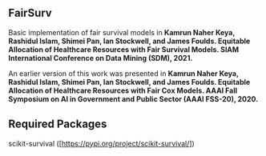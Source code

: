 ## FairSurv
Basic implementation of fair survival models in **Kamrun Naher Keya, Rashidul Islam, Shimei Pan, Ian Stockwell, and James Foulds. Equitable Allocation of Healthcare Resources with Fair Survival Models. SIAM International Conference on Data Mining (SDM), 2021.**

An earlier version of this work was presented in **Kamrun Naher Keya, Rashidul Islam, Shimei Pan, Ian Stockwell, and James Foulds. Equitable Allocation of Healthcare Resources with Fair Cox Models. AAAI Fall Symposium on AI in Government and Public Sector (AAAI FSS-20), 2020.**

## Required Packages
scikit-survival ([https://pypi.org/project/scikit-survival/])
